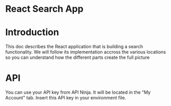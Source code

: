 # React Search App

# Introduction

This doc describes the React application that is building a search functionality. We will follow its implementation accross the various locations so you can understand how the different parts create the full picture

# API

You can use your API key from API Ninja. It will be located in the "My Account" tab. Insert this API key in your environment file.
